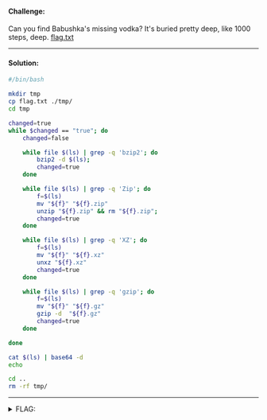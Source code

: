 #### Challenge:

Can you find Babushka's missing vodka? It's buried pretty deep, like 1000 steps, deep. [flag.txt](./flag.txt ":ignore")

---

#### Solution:

```bash
#/bin/bash

mkdir tmp
cp flag.txt ./tmp/
cd tmp

changed=true
while $changed == "true"; do
    changed=false

    while file $(ls) | grep -q 'bzip2'; do
        bzip2 -d $(ls);
        changed=true
    done

    while file $(ls) | grep -q 'Zip'; do
        f=$(ls)
        mv "${f}" "${f}.zip"
        unzip "${f}.zip" && rm "${f}.zip";
        changed=true
    done

    while file $(ls) | grep -q 'XZ'; do
        f=$(ls)
        mv "${f}" "${f}.xz"
        unxz "${f}.xz"
        changed=true
    done

    while file $(ls) | grep -q 'gzip'; do
        f=$(ls)
        mv "${f}" "${f}.gz"
        gzip -d  "${f}.gz"
        changed=true
    done

done

cat $(ls) | base64 -d
echo

cd ..
rm -rf tmp/
```

---

<details><summary>FLAG:</summary>

```
DUCTF{babushkas_v0dka_was_h3r3}
```

</details>
<br/>
